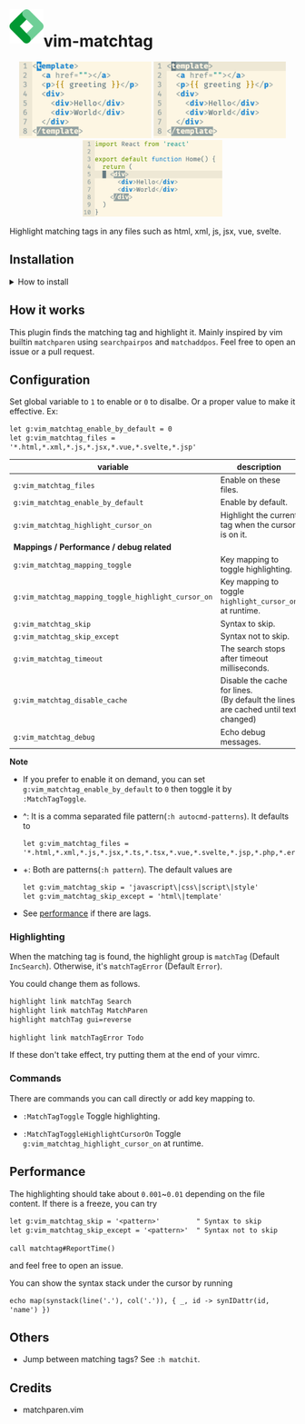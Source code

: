 <img src="https://raw.githubusercontent.com/leafOfTree/leafOfTree.github.io/master/vim-matchtag.svg" width="60" height="60" alt="icon" align="left"/>

# vim-matchtag

<p align="center">
<img alt="screenshot" src="https://raw.githubusercontent.com/leafOfTree/leafOfTree.github.io/master/vim_matchtag_single.png" height="135" />
<img alt="screenshot" src="https://raw.githubusercontent.com/leafOfTree/leafOfTree.github.io/master/vim_matchtag_both.png" height="135" />
<img alt="screenshot" src="https://raw.githubusercontent.com/leafOfTree/leafOfTree.github.io/master/vim_matchtag_both_react.png" height="135" />
</p>

Highlight matching tags in any files such as html, xml, js, jsx, vue, svelte.

## Installation

<details>
<summary><a>How to install</a></summary>

- [VundleVim][1]

        Plugin 'leafOfTree/vim-matchtag'

- [vim-pathogen][2]

        cd ~/.vim/bundle && \
        git clone https://github.com/leafOfTree/vim-matchtag --depth 1

- [vim-plug][3]

        Plug 'leafOfTree/vim-matchtag'

- Or manually, clone this plugin to `path/to/this_plugin`, and add it to `rtp` in vimrc

        set rtp+=path/to/this_plugin

<br />
</details>

## How it works

This plugin finds the matching tag and highlight it. Mainly inspired by vim builtin `matchparen` using `searchpairpos` and `matchaddpos`. Feel free to open an issue or a pull request.

## Configuration

Set global variable to `1` to enable or `0` to disalbe. Or a proper value to make it effective. Ex:

```vim
let g:vim_matchtag_enable_by_default = 0
let g:vim_matchtag_files = '*.html,*.xml,*.js,*.jsx,*.vue,*.svelte,*.jsp'
```

| variable                             | description                                         | default |
|--------------------------------------|-----------------------------------------------------|---------|
| `g:vim_matchtag_files`               | Enable on these files.                              | *See ^* |
| `g:vim_matchtag_enable_by_default`   | Enable by default.                                  | 1       |
| `g:vim_matchtag_highlight_cursor_on` | Highlight the current tag when the cursor is on it. | 0       |
| **Mappings / Performance / debug related** |||
| `g:vim_matchtag_mapping_toggle`                     | Key mapping to toggle highlighting.                     | `''`    |
| `g:vim_matchtag_mapping_toggle_highlight_cursor_on` | Key mapping to toggle `highlight_cursor_on` at runtime. | `''`    |
| `g:vim_matchtag_skip`          | Syntax to skip.                                                                       | *See +* |
| `g:vim_matchtag_skip_except`   | Syntax not to skip.                                                                   | *See +* |
| `g:vim_matchtag_timeout`       | The search stops after timeout milliseconds.                                          | 50      |
| `g:vim_matchtag_disable_cache` | Disable the cache for lines. <br>(By default the lines are cached until text changed) | 0       |
| `g:vim_matchtag_debug`         | Echo debug messages.                                                                  | 0       |

**Note**

- If you prefer to enable it on demand, you can set `g:vim_matchtag_enable_by_default` to `0` then toggle it by `:MatchTagToggle`.

- ^: It is a comma separated file pattern(`:h autocmd-patterns`). It defaults to

    ```vim
    let g:vim_matchtag_files = '*.html,*.xml,*.js,*.jsx,*.ts,*.tsx,*.vue,*.svelte,*.jsp,*.php,*.erb'
    ```
- +: Both are patterns(`:h pattern`). The default values are

    ```vim
    let g:vim_matchtag_skip = 'javascript\|css\|script\|style'
    let g:vim_matchtag_skip_except = 'html\|template'
    ```
- See [performance](#performance) if there are lags.

### Highlighting

When the matching tag is found, the highlight group is `matchTag` (Default `IncSearch`). Otherwise, it's `matchTagError` (Default `Error`).

You could change them as follows.

```vim
highlight link matchTag Search
highlight link matchTag MatchParen
highlight matchTag gui=reverse

highlight link matchTagError Todo
```

If these don't take effect, try putting them at the end of your vimrc.

### Commands

There are commands you can call directly or add key mapping to.

- `:MatchTagToggle` Toggle highlighting.

- `:MatchTagToggleHighlightCursorOn` Toggle `g:vim_matchtag_highlight_cursor_on` at runtime.

## Performance

The highlighting should take about `0.001`~`0.01` depending on the file content. If there is a freeze, you can try 

```vim
let g:vim_matchtag_skip = '<pattern>'         " Syntax to skip
let g:vim_matchtag_skip_except = '<pattern>'  " Syntax not to skip

call matchtag#ReportTime()
```
and feel free to open an issue.

You can show the syntax stack under the cursor by running
```vim
echo map(synstack(line('.'), col('.')), { _, id -> synIDattr(id, 'name') })
```

## Others

- Jump between matching tags? See `:h matchit`.

## Credits

- matchparen.vim

[1]: https://github.com/VundleVim/Vundle.vim
[2]: https://github.com/tpope/vim-pathogen
[3]: https://github.com/junegunn/vim-plug
